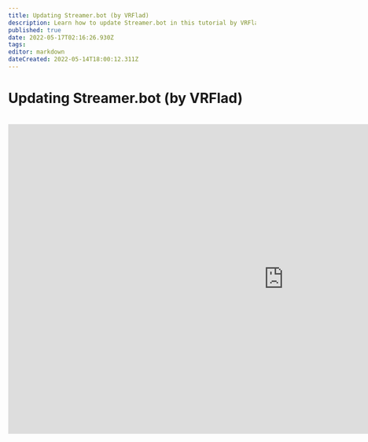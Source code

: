 ```yaml
---
title: Updating Streamer.bot (by VRFlad)
description: Learn how to update Streamer.bot in this tutorial by VRFlad.
published: true
date: 2022-05-17T02:16:26.930Z
tags: 
editor: markdown
dateCreated: 2022-05-14T18:00:12.311Z
---
```


# Updating Streamer.bot (by VRFlad)

<br>
<iframe width="1120" height="630" src="https://www.youtube.com/embed/DmzVuyAXefI" title="YouTube video player" frameborder="0" allow="accelerometer; autoplay; clipboard-write; encrypted-media; gyroscope; picture-in-picture" allowfullscreen></iframe>